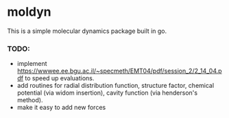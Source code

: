 # moldyn

This is a simple molecular dynamics package built in go.

### TODO:
* implement https://wwwee.ee.bgu.ac.il/~specmeth/EMT04/pdf/session_2/2_14_04.pdf to speed up evaluations.
* add routines for radial distribution function, structure factor, chemical potential (via widom insertion), cavity function (via henderson's method).
* make it easy to add new forces

